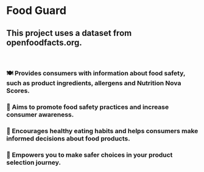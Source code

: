 <h1>Food Guard</h1>
<h2>This project uses a dataset from openfoodfacts.org.</h2>
</br>
<h3>🍽️ Provides consumers with information about food safety, such as product ingredients, allergens and Nutrition Nova Scores.</h3>
<h3>🎯 Aims to promote food safety practices and increase consumer awareness.</h3>
<h3>🥗 Encourages healthy eating habits and helps consumers make informed decisions about food products.</h3>
<h3>💪 Empowers you to make safer choices in your product selection journey.</h3>

